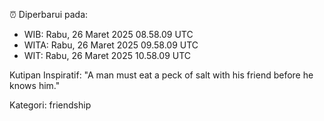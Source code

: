 ⏰ Diperbarui pada:
- WIB: Rabu, 26 Maret 2025 08.58.09 UTC
- WITA: Rabu, 26 Maret 2025 09.58.09 UTC
- WIT: Rabu, 26 Maret 2025 10.58.09 UTC

Kutipan Inspiratif:
"A man must eat a peck of salt with his friend before he knows him."


Kategori: friendship

